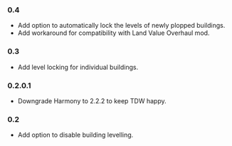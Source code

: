 ### 0.4
- Add option to automatically lock the levels of newly plopped buildings.
- Add workaround for compatibility with Land Value Overhaul mod.

### 0.3
- Add level locking for individual buildings.

### 0.2.0.1
- Downgrade Harmony to 2.2.2 to keep TDW happy.

### 0.2
- Add option to disable building levelling.